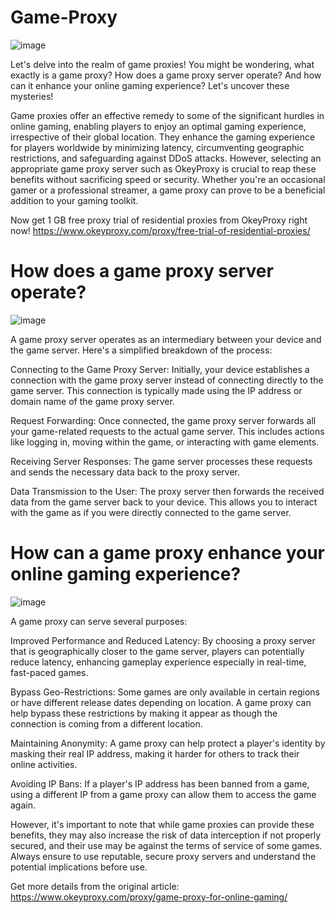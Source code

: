 # Game-Proxy

![image](https://github.com/OkeyProxyCom/Game-Proxy/assets/150340973/9603df22-4f20-448c-9ce2-2c8ebf1bf34e)

Let's delve into the realm of game proxies! You might be wondering, what exactly is a game proxy? How does a game proxy server operate? And how can it enhance your online gaming experience? Let's uncover these mysteries!

Game proxies offer an effective remedy to some of the significant hurdles in online gaming, enabling players to enjoy an optimal gaming experience, irrespective of their global location. They enhance the gaming experience for players worldwide by minimizing latency, circumventing geographic restrictions, and safeguarding against DDoS attacks. However, selecting an appropriate game proxy server such as OkeyProxy is crucial to reap these benefits without sacrificing speed or security. Whether you're an occasional gamer or a professional streamer, a game proxy can prove to be a beneficial addition to your gaming toolkit.

Now get 1 GB free proxy trial of residential proxies from OkeyProxy right now!
https://www.okeyproxy.com/proxy/free-trial-of-residential-proxies/

# How does a game proxy server operate?

![image](https://github.com/OkeyProxyCom/Game-Proxy/assets/150340973/a5ed8a79-04b4-400f-976d-1f4f5427670d)

A game proxy server operates as an intermediary between your device and the game server. Here's a simplified breakdown of the process:

Connecting to the Game Proxy Server: Initially, your device establishes a connection with the game proxy server instead of connecting directly to the game server. This connection is typically made using the IP address or domain name of the game proxy server.

Request Forwarding: Once connected, the game proxy server forwards all your game-related requests to the actual game server. This includes actions like logging in, moving within the game, or interacting with game elements.

Receiving Server Responses: The game server processes these requests and sends the necessary data back to the proxy server.

Data Transmission to the User: The proxy server then forwards the received data from the game server back to your device. This allows you to interact with the game as if you were directly connected to the game server.


# How can a game proxy enhance your online gaming experience?

![image](https://github.com/OkeyProxyCom/Game-Proxy/assets/150340973/aa96f53a-2b67-4133-a75e-1f2cb8f0e7f9)

A game proxy can serve several purposes:

Improved Performance and Reduced Latency: By choosing a proxy server that is geographically closer to the game server, players can potentially reduce latency, enhancing gameplay experience especially in real-time, fast-paced games.

Bypass Geo-Restrictions: Some games are only available in certain regions or have different release dates depending on location. A game proxy can help bypass these restrictions by making it appear as though the connection is coming from a different location.

Maintaining Anonymity: A game proxy can help protect a player's identity by masking their real IP address, making it harder for others to track their online activities.

Avoiding IP Bans: If a player's IP address has been banned from a game, using a different IP from a game proxy can allow them to access the game again.

However, it's important to note that while game proxies can provide these benefits, they may also increase the risk of data interception if not properly secured, and their use may be against the terms of service of some games. Always ensure to use reputable, secure proxy servers and understand the potential implications before use.

Get more details from the original article: https://www.okeyproxy.com/proxy/game-proxy-for-online-gaming/
